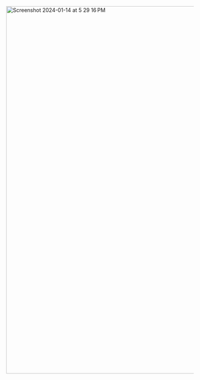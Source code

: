 
<img width="984" alt="Screenshot 2024-01-14 at 5 29 16 PM" src="https://github.com/ganesh-sadanala/LLD/assets/40536512/40f1d7d7-2994-4ed6-8382-e9e82ecc1a54">
